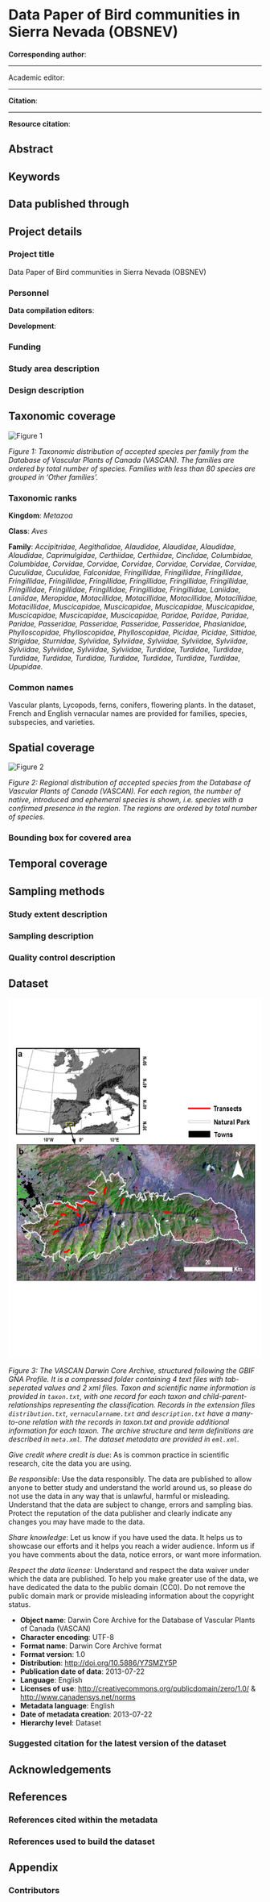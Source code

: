 # Data Paper of Bird communities in Sierra Nevada (OBSNEV)



[^1]: 

**Corresponding author**: 

---

Academic editor: 

---

**Citation**: 

---

**Resource citation**: 

[^2]: see Appendix.

## Abstract



## Keywords



## Data published through


## Project details

### Project title

Data Paper of Bird communities in Sierra Nevada (OBSNEV)

### Personnel

**Data compilation editors**: 

**Development**: 

### Funding


### Study area description


### Design description


## Taxonomic coverage


![Figure 1](images/figure-1.png)

*Figure 1: Taxonomic distribution of accepted species per family from the Database of Vascular Plants of Canada (VASCAN). The families are ordered by total number of species. Families with less than 80 species are grouped in ‘Other families’.*

### Taxonomic ranks

**Kingdom**: *Metazoa*

**Class**: *Aves*

**Family**: *Accipitridae, Aegithalidae, Alaudidae, Alaudidae, Alaudidae, Alaudidae, Caprimulgidae, Certhiidae, Certhiidae, Cinclidae, Columbidae, Columbidae, Corvidae, Corvidae, Corvidae, Corvidae, Corvidae, Corvidae, Cuculidae, Cuculidae, Falconidae, Fringillidae, Fringillidae, Fringillidae, Fringillidae, Fringillidae, Fringillidae, Fringillidae, Fringillidae, Fringillidae, Fringillidae, Fringillidae, Fringillidae, Fringillidae, Fringillidae, Laniidae, Laniidae, Meropidae, Motacillidae, Motacillidae, Motacillidae, Motacillidae, Motacillidae, Muscicapidae, Muscicapidae, Muscicapidae, Muscicapidae, Muscicapidae, Muscicapidae, Muscicapidae, Paridae, Paridae, Paridae, Paridae, Passeridae, Passeridae, Passeridae, Passeridae, Phasianidae, Phylloscopidae, Phylloscopidae, Phylloscopidae, Picidae, Picidae, Sittidae, Strigidae, Sturnidae, Sylviidae, Sylviidae, Sylviidae, Sylviidae, Sylviidae, Sylviidae, Sylviidae, Sylviidae, Sylviidae, Turdidae, Turdidae, Turdidae, Turdidae, Turdidae, Turdidae, Turdidae, Turdidae, Turdidae, Turdidae, Upupidae.*

### Common names

Vascular plants, Lycopods, ferns, conifers, flowering plants. In the dataset, French and English vernacular names are provided for families, species, subspecies, and varieties. 

## Spatial coverage


![Figure 2](images/figure-2.png)

*Figure 2: Regional distribution of accepted species from the Database of Vascular Plants of Canada (VASCAN). For each region, the number of native, introduced and ephemeral species is shown, i.e. species with a confirmed presence in the region. The regions are ordered by total number of species.*



### Bounding box for covered area



## Temporal coverage



## Sampling methods

### Study extent description

### Sampling description


### Quality control description


## Dataset


![Localizacion](geoinfo/mapaslocalizacion.jpg)

*Figure 3: The VASCAN Darwin Core Archive, structured following the GBIF GNA Profile. It is a compressed folder containing 4 text files with tab-seperated values and 2 xml files. Taxon and scientific name information is provided in `taxon.txt`, with one record for each taxon and child-parent-relationships representing the classification. Records in the extension files `distribution.txt`, `vernacularname.txt` and `description.txt` have a many-to-one relation with the records in taxon.txt and provide additional information for each taxon. The archive structure and term definitions are described in `meta.xml`. The dataset metadata are provided in `eml.xml`.*


*Give credit where credit is due*: As is common practice in scientific research, cite the data you are using.

*Be responsible*: Use the data responsibly. The data are published to allow anyone to better study and understand the world around us, so please do not use the data in any way that is unlawful, harmful or misleading. Understand that the data are subject to change, errors and sampling bias. Protect the reputation of the data publisher and clearly indicate any changes you may have made to the data.

*Share knowledge*: Let us know if you have used the data. It helps us to showcase our efforts and it helps you reach a wider audience. Inform us if you have comments about the data, notice errors, or want more information.

*Respect the data license*: Understand and respect the data waiver under which the data are published. To help you make greater use of the data, we have dedicated the data to the public domain (CC0). Do not remove the public domain mark or provide misleading information about the copyright status.

* **Object name**: Darwin Core Archive for the Database of Vascular Plants of Canada (VASCAN)
* **Character encoding**: UTF-8
* **Format name**: Darwin Core Archive format
* **Format version**: 1.0
* **Distribution**: <http://doi.org/10.5886/Y7SMZY5P>
* **Publication date of data**: 2013-07-22
* **Language**: English
* **Licenses of use**: <http://creativecommons.org/publicdomain/zero/1.0/> & <http://www.canadensys.net/norms>
* **Metadata language**: English
* **Date of metadata creation**: 2013-07-22
* **Hierarchy level**: Dataset

### Suggested citation for the latest version of the dataset


## Acknowledgements


## References

### References cited within the metadata


### References used to build the dataset


## Appendix

### Contributors
